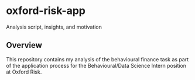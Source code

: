 # oxford-risk-app
Analysis script, insights, and motivation

## Overview
This repository contains my analysis of the behavioural finance task as part of the application process for the Behavioural/Data Science Intern position at Oxford Risk.
